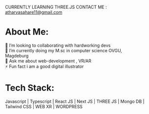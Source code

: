 CURRENTLY LEARNING THREE.JS
CONTACT ME : atharvasahare11@gmail.com
#  About Me:
👯 I’m looking to collaborating with hardworking devs<br>🌱 I’m currently doing my M.sc in computer science OVGU,<br>Magdeburg<br>💬 Ask me about web-development , VR/AR<br>⚡ Fun fact i am a good digital illustrator


#  Tech Stack:
Javascript | Typescript | React JS | Next JS | THREE JS | Mongo DB | Tailwind CSS | WEB XR | WORDPRESS


